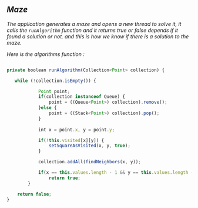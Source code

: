 _Maze_
----

_The application generates a maze and opens a new thread to solve it, it calls the `runAlgorithm` function and it returns true or false depends if it found a solution or not.
and this is how we know if there is a solution to the maze._

_Here is the algorithms function :_
```js

private boolean runAlgorithm(Collection<Point> collection) {

   while (!collection.isEmpty()) {

            Point point;
            if(collection instanceof Queue) {
                point = ((Queue<Point>) collection).remove();
            }else {
                point = ((Stack<Point>) collection).pop();
            }
            
            int x = point.x, y = point.y;

            if(!this.visited[x][y]) {
                setSquareAsVisited(x, y, true);
            }             

            collection.addAll(findNeighbors(x, y));

            if(x == this.values.length - 1 && y == this.values.length - 1)
                return true;
        }

    return false;     
}
